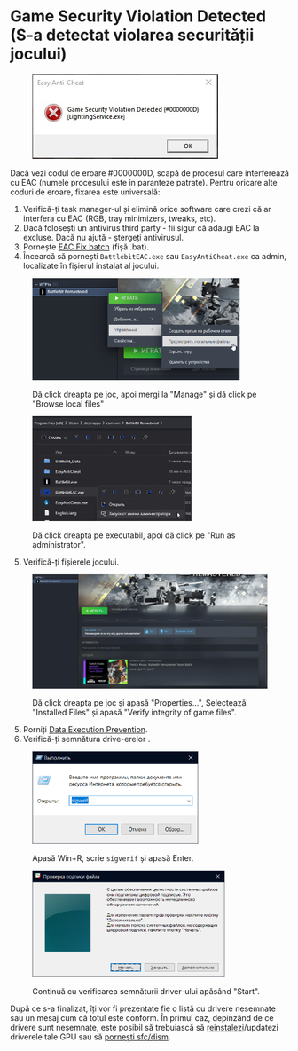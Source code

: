 # Game Security Violation Detected (S-a detectat violarea securității jocului)

<figure><img src="../.gitbook/assets/gameviolationdetected.png" alt=""><figcaption></figcaption></figure>

Dacă vezi codul de eroare #0000000D, scapă de procesul care interferează cu EAC (numele procesului este in paranteze patrate). Pentru oricare alte coduri de eroare, fixarea este universală:

1. Verifică-ți task manager-ul și elimină orice software care crezi că ar interfera cu EAC (RGB, tray minimizers, tweaks, etc).
2. Dacă folosești un antivirus third party - fii sigur că adaugi EAC la excluse. Dacă nu ajută - ștergeți antivirusul.
3. Pornește [EAC Fix batch](https://github.com/livingflore/BattleBitEACFix/releases) (fișă .bat).
4. Încearcă să pornești `BattlebitEAC.exe` sau `EasyAntiCheat.exe` ca admin, localizate în fișierul instalat al jocului.

<figure><img src="../.gitbook/assets/browse.png" alt="" width="374"><figcaption><p>Dă click dreapta pe joc, apoi mergi la "Manage" și dă click pe "Browse local files"</p></figcaption></figure>

<figure><img src="../.gitbook/assets/runasadmin.png" alt="" width="287"><figcaption><p>Dă click dreapta pe executabil, apoi dă click pe "Run as administrator".</p></figcaption></figure>

5. Verifică-ți fișierele jocului.

<figure><img src="../.gitbook/assets/BBR_Validation.gif" alt="" width="563"><figcaption><p>Dă click dreapta pe joc și apasă "Properties...", Selectează "Installed Files" și apasă "Verify integrity of game files".</p></figcaption></figure>

5. Porniți [Data Execution Prevention](https://support.microsoft.com/en-us/topic/what-is-data-execution-prevention-dep-60dabc2b-90db-45fc-9b18-512419135817).
6. Verifică-ți semnătura drive-erelor .

<figure><img src="../.gitbook/assets/runsigverif.png" alt="" width="299"><figcaption><p>Apasă Win+R, scrie <code>sigverif</code> și apasă Enter.</p></figcaption></figure>

<figure><img src="../.gitbook/assets/sigverif.png" alt="" width="347"><figcaption><p>Continuă cu verificarea semnăturii driver-ului apăsând "Start".</p></figcaption></figure>

După ce s-a finalizat, îți vor fi prezentate fie o listă cu drivere nesemnate sau un mesaj cum că totul este conform. În primul caz, depinzând de ce drivere sunt nesemnate, este posibil să trebuiască să [reinstalezi](https://support.nzxt.com/hc/en-us/articles/4403882406555-Reinstalling-Graphic-Drivers)/updatezi driverele tale GPU sau să [pornești sfc/dism](../other/running-sfc-dism.md).
